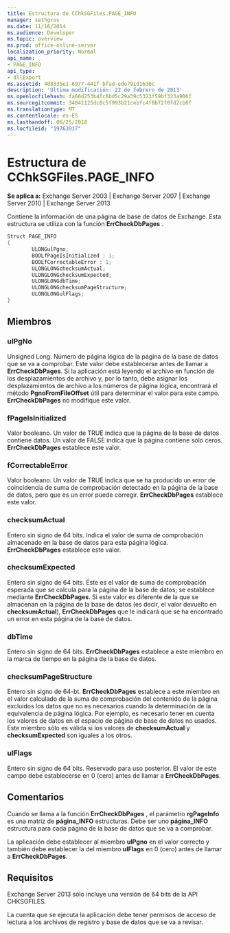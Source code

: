 ```yaml
---
title: Estructura de CChkSGFiles.PAGE_INFO
manager: sethgros
ms.date: 11/16/2014
ms.audience: Developer
ms.topic: overview
ms.prod: office-online-server
localization_priority: Normal
api_name:
- PAGE_INFO
api_type:
- dllExport
ms.assetid: 408335e1-6977-441f-bfad-ede791d1630c
description: 'Última modificación: 22 de febrero de 2013'
ms.openlocfilehash: fa66d253b4fc6bd5c29a39c5323f59bf323a906f
ms.sourcegitcommit: 34041125dc8c5f993b21cebfc4f8b72f0fd2cb6f
ms.translationtype: MT
ms.contentlocale: es-ES
ms.lasthandoff: 06/25/2018
ms.locfileid: "19763917"
---
```

# <a name="cchksgfilespageinfo-struct"></a>Estructura de CChkSGFiles.PAGE_INFO

**Se aplica a:** Exchange Server 2003 | Exchange Server 2007 | Exchange Server 2010 | Exchange Server 2013
  
Contiene la información de una página de base de datos de Exchange. Esta estructura se utiliza con la función **ErrCheckDbPages** . 
  
```cs
Struct PAGE_INFO  
{
        ULONGulPgno;
        BOOLfPageIsInitialized : 1;
        BOOLfCorrectableError : 1;
        ULONGLONGchecksumActual;
        ULONGLONGchecksumExpected;
        ULONGLONGdbTime;
        ULONGLONGchecksumPageStructure;
        ULONGLONGulFlags;
}

```

## <a name="members"></a>Miembros

### <a name="ulpgno"></a>ulPgNo
  
Unsigned Long. Número de página lógica de la página de la base de datos que se va a comprobar. Este valor debe establecerse antes de llamar a **ErrCheckDbPages**. Si la aplicación está leyendo el archivo en función de los desplazamientos de archivo y, por lo tanto, debe asignar los desplazamientos de archivo a los números de página lógica, encontrará el método **PgnoFromFileOffset** útil para determinar el valor para este campo. **ErrCheckDbPages** no modifique este valor. 
    
### <a name="fpageisinitialized"></a>fPageIsInitialized 
  
Valor booleano. Un valor de TRUE indica que la página de la base de datos contiene datos. Un valor de FALSE indica que la página contiene sólo ceros. **ErrCheckDbPages** establece este valor. 
    
### <a name="fcorrectableerror"></a>fCorrectableError
  
Valor booleano. Un valor de TRUE indica que se ha producido un error de coincidencia de suma de comprobación detectado en la página de la base de datos, pero que es un error puede corregir. **ErrCheckDbPages** establece este valor. 
    
### <a name="checksumactual"></a>checksumActual
  
Entero sin signo de 64 bits. Indica el valor de suma de comprobación almacenado en la base de datos para esta página lógica. **ErrCheckDbPages** establece este valor. 
    
### <a name="checksumexpected"></a>checksumExpected
  
Entero sin signo de 64 bits. Éste es el valor de suma de comprobación esperada que se calcula para la página de la base de datos; se establece mediante **ErrCheckDbPages**. Si este valor es diferente de la que se almacenan en la página de la base de datos (es decir, el valor devuelto en **checksumActual**), **ErrCheckDbPages** que le indicará que se ha encontrado un error en esta página de la base de datos. 
    
### <a name="dbtime"></a>dbTime
  
Entero sin signo de 64 bits. **ErrCheckDbPages** establece a este miembro en la marca de tiempo en la página de la base de datos. 
    
### <a name="checksumpagestructure"></a>checksumPageStructure 
  
Entero sin signo de 64-bt. **ErrCheckDbPages** establece a este miembro en el valor calculado de la suma de comprobación del contenido de la página excluidos los datos que no es necesarios cuando la determinación de la equivalencia de página lógica. Por ejemplo, es necesario tener en cuenta los valores de datos en el espacio de página de base de datos no usados. Este miembro sólo es válida si los valores de **checksumActual** y **checksumExpected** son iguales a los otros. 
    
### <a name="ulflags"></a>ulFlags
  
Entero sin signo de 64 bits. Reservado para uso posterior. El valor de este campo debe establecerse en 0 (cero) antes de llamar a **ErrCheckDbPages**.
    
## <a name="remarks"></a>Comentarios

Cuando se llama a la función **ErrCheckDbPages** , el parámetro **rgPageInfo** es una matriz de **página\_INFO** estructuras. Debe ser uno **página\_INFO** estructura para cada página de la base de datos que se va a comprobar. 
  
La aplicación debe establecer al miembro **ulPgno** en el valor correcto y también debe establecer la del miembro **ulFlags** en 0 (cero) antes de llamar a **ErrCheckDbPages**. 
  
## <a name="requirements"></a>Requisitos

Exchange Server 2013 sólo incluye una versión de 64 bits de la API CHKSGFILES.
  
La cuenta que se ejecuta la aplicación debe tener permisos de acceso de lectura a los archivos de registro y base de datos que se va a revisar.
  

